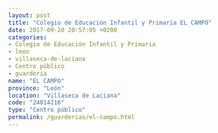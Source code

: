 ```yaml
---
layout: post
title: "Colegio de Educación Infantil y Primaria EL CAMPO"
date: 2017-09-20 20:57:05 +0200
categories:
- Colegio de Educación Infantil y Primaria
- leon
- villaseca-de-laciana
- Centro público
- guarderia
name: "EL CAMPO"
province: "León"
location: "Villaseca de Laciana"
code: "24014216"
type: "Centro público"
permalink: /guarderias/el-campo.html
---
```

